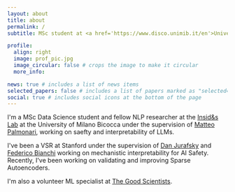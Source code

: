 ```yaml
---
layout: about
title: about
permalink: /
subtitle: MSc student at <a href='https://www.disco.unimib.it/en'>University of Milano Bicocca</a>.

profile:
  align: right
  image: prof_pic.jpg
  image_circular: false # crops the image to make it circular
  more_info:

news: true # includes a list of news items
selected_papers: false # includes a list of papers marked as "selected={true}"
social: true # includes social icons at the bottom of the page
---
```


I'm a MSc Data Science student and fellow NLP researcher at the <a href="https://inside.disco.unimib.it/">Insid&s Lab</a> at the University of Milano Bicocca under the supervision of <a href="https://www.unimib.it/matteo-luigi-palmonari">Matteo Palmonari</a>, working on saefty and interpretability of LLMs.

I've been a VSR at Stanford under the supervision of <a href="https://web.stanford.edu/~jurafsky/">Dan Jurafsky</a> and <a href="https://federicobianchi.io">Federico Bianchi</a> working on mechanistic interpretability for AI Safety. Recently, I've been working on validating and improving Sparse Autoencoders.

I'm also a volunteer ML specialist at <a href="https://thegoodscientists.com/">The Good Scientists</a>.